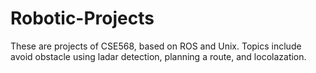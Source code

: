 # Robotic-Projects
These are projects of CSE568, based on ROS and Unix.
Topics include avoid obstacle using ladar detection, planning a route, and locolazation.
